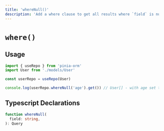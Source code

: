 ```yaml
---
title: 'whereNull()'
description: 'Add a where clause to get all results where `field` is null'
---
```


# `where()`

## Usage

````ts
import { useRepo } from 'pinia-orm'
import User from './models/User'

const userRepo = useRepo(User)

console.log(userRepo.whereNull('age').get()) // User[] - with age set to null

````

## Typescript Declarations

````ts
function whereNull(
  field: string,
): Query
````
